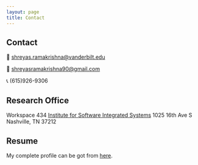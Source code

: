 ```yaml
---
layout: page
title: Contact
---
```

## Contact

:e-mail: shreyas.ramakrishna@vanderbilt.edu

:e-mail: shreyasramakrishna90@gmail.com

:telephone_receiver: (615)926-9306

## Research Office
Workspace 434
[Institute for Software Integrated Systems](https://www.isis.vanderbilt.edu/)
1025 16th Ave S 
Nashville, TN 37212

## Resume
My complete profile can be got from [here](https://drive.google.com/file/d/1YahsTOhpMjDUra-686odx_lCwbWS7YDR/view?usp=sharing).
